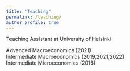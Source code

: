 ```yaml
---
title: "Teaching"
permalink: /teaching/
author_profile: true
---
```


Teaching Assistant at University of Helsinki

Advanced Macroeconomics  (2021)   
Intermediate Macroeconomics (2019,2021,2022)   
Intermediate Microeconomics (2018)  
